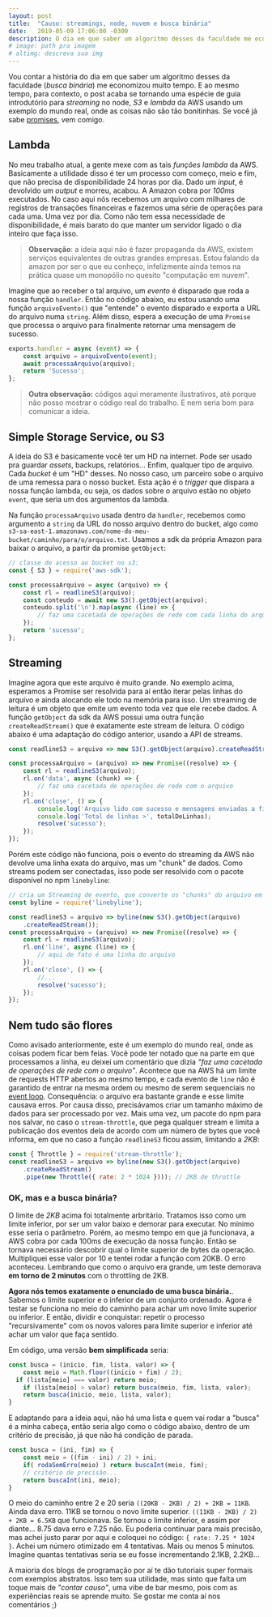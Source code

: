```yaml
---
layout: post
title:  "Causo: streamings, node, nuvem e busca binária"
date:   2019-05-09 17:06:00 -0300
description: O dia em que saber um algoritmo desses da faculdade me economizou muito tempo. Além disso, um pequeno guia introdutório para S3 e lambda da AWS usando um exemplo do mundo real, onde as coisas não são tão bonitinhas.
# image: path pra imagem
# altimg: descreva sua img
---
```


Vou contar a história do dia em que saber um algoritmo desses da faculdade (*busca binária*) me economizou muito tempo. E ao mesmo tempo, para contexto, o post acaba se tornando uma espécie de guia introdutório para *streaming* no node, *S3* e *lambda* da AWS usando um exemplo do mundo real, onde as coisas não são tão bonitinhas. Se você já sabe [promises](https://developer.mozilla.org/pt-BR/docs/Web/JavaScript/Reference/Global_Objects/Promise), vem comigo.

## Lambda

No meu trabalho atual, a gente mexe com as tais *funções lambda* da AWS. Basicamente a utilidade disso é ter um processo com começo, meio e fim, que não precisa de disponibilidade 24 horas por dia. Dado um *input*, é devolvido um *output* e morreu, acabou. A Amazon cobra por *100ms* executados. No caso aqui nós recebemos um arquivo com milhares de registros de transações financeiras e fazemos uma série de operações para cada uma. Uma vez por dia. Como não tem essa necessidade de disponibilidade, é mais barato do que manter um servidor ligado o dia inteiro que faça isso.

> **Observação**: a ideia aqui não é fazer propaganda da AWS, existem serviços equivalentes de outras grandes empresas. Estou falando da amazon por ser o que eu conheço, infelizmente ainda temos na prática quase um monopólio no quesito "computação em nuvem".

Imagine que ao receber o tal arquivo, um *evento* é disparado que roda a nossa função `handler`. Então no código abaixo, eu estou usando uma função `arquivoEvento()` que "entende" o evento disparado e exporta a URL do arquivo numa `string`. Além disso, espera a execução de uma `Promise` que processa o arquivo para finalmente retornar uma mensagem de sucesso.

~~~ javascript
exports.handler = async (event) => {
    const arquivo = arquivoEvento(event);
    await processaArquivo(arquivo);
    return 'Sucesso';
};
~~~
> **Outra observação:** códigos aqui meramente ilustrativos, até porque não posso mostrar o código real do trabalho. E nem seria bom para comunicar a ideia.

## Simple Storage Service, ou S3

A ideia do S3 é basicamente você ter um HD na internet. Pode ser usado pra guardar *assets*, backups, relatórios... Enfim, qualquer tipo de arquivo. Cada *bucket* é um "HD" desses. No nosso caso, um parceiro sobe o arquivo de uma remessa para o nosso bucket. Esta ação é o *trigger* que dispara a nossa função lambda, ou seja, os dados sobre o arquivo estão no objeto `event`, que seria um dos argumentos da lambda.

Na função `processaArquivo` usada dentro da `handler`, recebemos como argumento a `string` da URL do nosso arquivo dentro do bucket, algo como `s3-sa-east-1.amazonaws.com/nome-do-meu-bucket/caminho/para/o/arquivo.txt`. Usamos a sdk da própria Amazon para baixar o arquivo, a partir da promise `getObject`:

~~~ javascript
// classe de acesso ao bucket no s3:
const { S3 } = require('aws-sdk');

const processaArquivo = async (arquivo) => {
    const rl = readlineS3(arquivo);
    const conteudo = await new S3().getObject(arquivo);
    conteudo.split('\n').map(async (line) => {
        // faz uma cacetada de operações de rede com cada linha do arquivo
    });
    return 'sucesso';
};
~~~

## Streaming

Imagine agora que este arquivo é muito grande. No exemplo acima, esperamos a Promise ser resolvida para aí então iterar pelas linhas do arquivo e ainda alocando ele todo na memória para isso. Um streaming de leitura é um objeto que emite um evento toda vez que ele recebe dados. A função `getObject` da sdk da AWS possui uma outra função `createReadStream()` que é exatamente este stream de leitura. O código abaixo é uma adaptação do código anterior, usando a API de streams.

~~~ javascript
const readlineS3 = arquivo => new S3().getObject(arquivo).createReadStream();

const processaArquivo = (arquivo) => new Promise((resolve) => {
    const rl = readlineS3(arquivo);
    rl.on('data', async (chunk) => {
        // faz uma cacetada de operações de rede com o arquivo
    });
    rl.on('close', () => {
        console.log('Arquivo lido com sucesso e mensagens enviadas a filas');
        console.log('Total de linhas >', totalDeLinhas);
        resolve('sucesso');
    });
});
~~~
Porém este código não funciona, pois o evento do streaming da AWS não devolve uma linha exata do arquivo, mas um "chunk" de dados. Como streams podem ser conectadas, isso pode ser resolvido com o pacote disponível no npm `linebyline`:
~~~ javascript
// cria um Streaming de evento, que converte os "chunks" do arquivo em linhas no evento 'line'
const byline = require('linebyline');

const readlineS3 = arquivo => byline(new S3().getObject(arquivo)
    .createReadStream());
const processaArquivo = (arquivo) => new Promise((resolve) => {
    const rl = readlineS3(arquivo);
    rl.on('line', async (line) => {
        // aqui de fato é uma linha do arquivo
    });
    rl.on('close', () => {
        //...
        resolve('sucesso');
    });
});
~~~

## Nem tudo são flores

Como avisado anteriormente, este é um exemplo do mundo real, onde as coisas podem ficar bem feias. Você pode ter notado que na parte em que processamos a linha, eu deixei um comentário que dizia *"faz uma cacetada de operações de rede com o arquivo"*. Acontece que na AWS há um limite de requests HTTP abertos ao mesmo tempo, e cada evento de `line` não é garantido de entrar na mesma ordem ou mesmo de serem sequenciais no [event loop](https://medium.com/@bohou/understanding-nodejs-event-loop-without-a-computer-science-degree-e1c9250d583f). Consequência: o arquivo era bastante grande e esse limite causava erros. Por causa disso, precisávamos criar um tamanho máximo de dados para ser processado por vez.
Mais uma vez, um pacote do npm para nos salvar, no caso o `stream-throttle`, que pega qualquer stream e limita a publicação dos eventos dela de acordo com um número de bytes que você informa, em que no caso a função `readlineS3` ficou assim, limitando a *2KB*:

~~~ javascript
const { Throttle } = require('stream-throttle');
const readlineS3 = arquivo => byline(new S3().getObject(arquivo)
    .createReadStream()
    .pipe(new Throttle({ rate: 2 * 1024 }))); // 2KB de throttle
~~~

### OK, mas e a busca binária?

O limite de *2KB* acima foi totalmente arbritário. Tratamos isso como um limite inferior, por ser um valor baixo e demorar para executar. No mínimo esse seria o parâmetro. Porém, ao mesmo tempo em que já funcionava, a AWS cobra por cada 100ms de execução da nossa função. Então se tornava necessário descobrir qual o limite superior de bytes da operação. Multipliquei esse valor por 10 e tentei rodar a função com 20KB. O erro aconteceu. Lembrando que como o arquivo era grande, um teste demorava **em torno de 2 minutos** com o throttling de 2KB.

**Agora nós temos exatamente o enunciado de uma busca binária.**. Sabemos o limite superior e o inferior de um conjunto ordenado. Agora é testar se funciona no meio do caminho para achar um novo limite superior ou inferior. E então, dividir e conquistar: repetir o processo "recursivamente" com os novos valores para limite superior e inferior até achar um valor que faça sentido.

Em código, uma versão **bem simplificada** seria:
~~~ javascript
const busca = (inicio, fim, lista, valor) => {
    const meio = Math.floor((inicio + fim) / 2);
  if (lista[meio] === valor) return meio;
    if (lista[meio] > valor) return busca(meio, fim, lista, valor);
    return busca(inicio, meio, lista, valor);
}
~~~
E adaptando para a ideia aqui, não há uma lista e quem vai rodar a "busca" é a minha cabeça, então seria algo como o código abaixo, dentro de um critério de precisão, já que não há condição de parada.
~~~ javascript
const busca = (ini, fim) => {
    const meio = ((fim - ini) / 2) + ini;
    if( rodaSemErro(meio) ) return buscaInt(meio, fim);
    // critério de precisão...
    return buscaInt(ini, meio);
}
~~~~

O meio do caminho entre 2 e 20 seria `((20KB - 2KB) / 2) + 2KB = 11KB`. Ainda dava erro. 11KB se tornou o novo limite superior. `((11KB - 2KB) / 2) + 2KB = 6.5KB` que funcionava. Se tornou o limite inferior, e assim por diante... 8.75 dava erro e 7.25 não. Eu poderia continuar para mais precisão, mas achei justo parar por aqui e coloquei no código: `{ rate: 7.25 * 1024 }`. Achei um número otimizado em 4 tentativas. Mais ou menos 5 minutos. Imagine quantas tentativas seria se eu fosse incrementando 2.1KB, 2.2KB...

A maioria dos blogs de programação por aí te dão tutoriais super formais com exemplos abstratos. Isso tem sua utilidade, mas sinto que falta um toque mais de *"contar causo"*, uma vibe de bar mesmo, pois com as experiências reais se aprende muito. Se gostar me conta aí nos comentários ;) 
